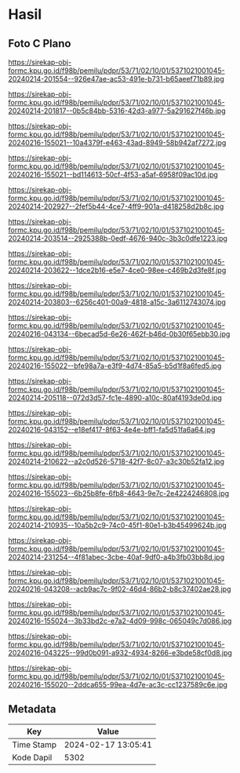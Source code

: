 # Hasil

## Foto C Plano

https://sirekap-obj-formc.kpu.go.id/f98b/pemilu/pdpr/53/71/02/10/01/5371021001045-20240214-201554--926e47ae-ac53-491e-b731-b65aeef71b89.jpg

https://sirekap-obj-formc.kpu.go.id/f98b/pemilu/pdpr/53/71/02/10/01/5371021001045-20240214-201817--0b5c84bb-5316-42d3-a977-5a291627f46b.jpg

https://sirekap-obj-formc.kpu.go.id/f98b/pemilu/pdpr/53/71/02/10/01/5371021001045-20240216-155021--10a4379f-e463-43ad-8949-58b942af7272.jpg

https://sirekap-obj-formc.kpu.go.id/f98b/pemilu/pdpr/53/71/02/10/01/5371021001045-20240216-155021--bd114613-50cf-4f53-a5af-6958f09ac10d.jpg

https://sirekap-obj-formc.kpu.go.id/f98b/pemilu/pdpr/53/71/02/10/01/5371021001045-20240214-202927--2fef5b44-4ce7-4ff9-901a-d418258d2b8c.jpg

https://sirekap-obj-formc.kpu.go.id/f98b/pemilu/pdpr/53/71/02/10/01/5371021001045-20240214-203514--2925388b-0edf-4676-940c-3b3c0dfe1223.jpg

https://sirekap-obj-formc.kpu.go.id/f98b/pemilu/pdpr/53/71/02/10/01/5371021001045-20240214-203622--1dce2b16-e5e7-4ce0-98ee-c469b2d3fe8f.jpg

https://sirekap-obj-formc.kpu.go.id/f98b/pemilu/pdpr/53/71/02/10/01/5371021001045-20240214-203803--6256c401-00a9-4818-a15c-3a6112743074.jpg

https://sirekap-obj-formc.kpu.go.id/f98b/pemilu/pdpr/53/71/02/10/01/5371021001045-20240216-043134--6becad5d-6e26-462f-b46d-0b30f65ebb30.jpg

https://sirekap-obj-formc.kpu.go.id/f98b/pemilu/pdpr/53/71/02/10/01/5371021001045-20240216-155022--bfe98a7a-e3f9-4d74-85a5-b5d1f8a6fed5.jpg

https://sirekap-obj-formc.kpu.go.id/f98b/pemilu/pdpr/53/71/02/10/01/5371021001045-20240214-205118--072d3d57-fc1e-4890-a10c-80af4193de0d.jpg

https://sirekap-obj-formc.kpu.go.id/f98b/pemilu/pdpr/53/71/02/10/01/5371021001045-20240216-043152--e18ef417-8f63-4e4e-bff1-fa5d51fa6a64.jpg

https://sirekap-obj-formc.kpu.go.id/f98b/pemilu/pdpr/53/71/02/10/01/5371021001045-20240214-210622--a2c0d526-5718-42f7-8c07-a3c30b52fa12.jpg

https://sirekap-obj-formc.kpu.go.id/f98b/pemilu/pdpr/53/71/02/10/01/5371021001045-20240216-155023--6b25b8fe-6fb8-4643-9e7c-2e4224246808.jpg

https://sirekap-obj-formc.kpu.go.id/f98b/pemilu/pdpr/53/71/02/10/01/5371021001045-20240214-210935--10a5b2c9-74c0-45f1-80e1-b3b45499624b.jpg

https://sirekap-obj-formc.kpu.go.id/f98b/pemilu/pdpr/53/71/02/10/01/5371021001045-20240214-231254--4f81abec-3cbe-40af-9df0-a4b3fb03bb8d.jpg

https://sirekap-obj-formc.kpu.go.id/f98b/pemilu/pdpr/53/71/02/10/01/5371021001045-20240216-043208--acb9ac7c-9f02-46d4-86b2-b8c37402ae28.jpg

https://sirekap-obj-formc.kpu.go.id/f98b/pemilu/pdpr/53/71/02/10/01/5371021001045-20240216-155024--3b33bd2c-e7a2-4d09-998c-065049c7d086.jpg

https://sirekap-obj-formc.kpu.go.id/f98b/pemilu/pdpr/53/71/02/10/01/5371021001045-20240216-043225--99d0b091-a932-4934-8266-e3bde58cf0d8.jpg

https://sirekap-obj-formc.kpu.go.id/f98b/pemilu/pdpr/53/71/02/10/01/5371021001045-20240216-155020--2ddca655-99ea-4d7e-ac3c-cc1237589c6e.jpg


## Metadata

| Key        | Value               |
| ---------- | ------------------- |
| Time Stamp | 2024-02-17 13:05:41 |
| Kode Dapil | 5302                |



